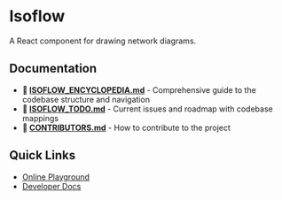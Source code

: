 # Isoflow

A React component for drawing network diagrams.

## Documentation

- **📖 [ISOFLOW_ENCYCLOPEDIA.md](../ISOFLOW_ENCYCLOPEDIA.md)** - Comprehensive guide to the codebase structure and navigation
- **📝 [ISOFLOW_TODO.md](../ISOFLOW_TODO.md)** - Current issues and roadmap with codebase mappings
- **🤝 [CONTRIBUTORS.md](../CONTRIBUTORS.md)** - How to contribute to the project

## Quick Links

- [Online Playground](https://codesandbox.io/p/sandbox/github/markmanx/isoflow)
- [Developer Docs](https://isoflow.io/docs)
